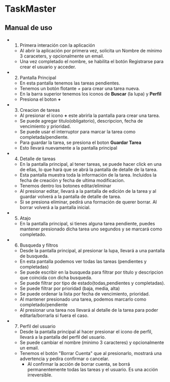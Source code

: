 # TaskMaster

## Manual de uso
 - 1. Primera interación con la aplicación
   * Al abrir la aplicación por primera vez, solicita un Nombre de mínimo 3 caraceters, y opcionalmente un email.
   * Una vez completado el nombre, se habilita el botón Registrarse para crear el usuario y acceder.
 - 2. Pantalla Principal
   * En esta pantalla tenemos las tareas pendientes.
   * Tenemos un botón flotante *+* para crear una tarea nueva.
   * En la barra superior tenemos los iconos de **Buscar** (la lupa) y **Perfil** 
   * Presiona el boton **+**
 - 3. Creacion de tareas
   * Al presionar el icono **+** este abrirla la pantalla para crear una tarea.
   * Se puede agregar titulo(obligatorio), descripcion, fecha de vencimiento y prioridad.
   * Se puede usar el interruptor para marcar la tarea como completada/pendiente.
   * Para guardar la tarea, se presiona el boton **Guardar Tarea**
   * Esto llevará nuevamente a la pantalla principal
 - 4. Detalle de tareas
   * En la pantalla principal, al tener tareas, se puede hacer click en una de ellas, lo que hará que se abrá la pantalla de detalle de la tarea.
   * Esta pantalla muestra toda la información de la tarea. Incluidos la fecha de creación y fecha de ultima modificacion.
   * Tenemos dentro los botones editar/eliminar
   * Al presionar editar, llevará a la pantalla de edición de la tarea y al guardar volverá a la pantalla de detalle de tarea.
   * Si se presiona eliminar, pedirá una formación de querer borrar. Al borrar volverá a la pantalla inicial.
 - 5. Atajo
   * En la pantalla principal, si tienes alguna tarea pendiente, puedes mantener presionado dicha tarea uno segundos y se marcará como completado.
 - 6. Busqueda y filtros
    * Desde la pantalla principal, al presionar la lupa, llevará a una pantalla de busqueda.
    * En esta pantalla podemos ver todas las tareas (pendientes y completadas)
    * Se puede escribir en la busqueda para filtrar por titulo y descripcion que coincida con dicha busqueda.
    * Se puede filtrar por tipo de estado(todas,pendientes y completadas).
    * Se puede filtrar por prioridad (baja, media, alta)
    * Se puede ordenar la lista por fecha de vencimiento, prioridad.
    * Al mantener presionado una tarea, podemos marcarlo como completado/pendiente
    * Al presionar una tarea nos llevará al detalle de la tarea para poder editarla/borrarla si fuera el caso.
 - 7. Perfil del usuario
    * Desde la pantalla principal al hacer presionar el icono de perfil, llevará a la pantalla del perfil del usuario.
    * Se puede cambiar el nombre (minimo 3 caracteres) y opcionalmente un email.
    * Tenemos el botón "Borrar Cuenta" que al presionarlo, mostrará una advertencia y pedira confirmar o cancelar.
      * Al confirmar la acción de borrar cuenta, se borrá permanentemente todas las tareas y el usuario. Es una acción irreversible.